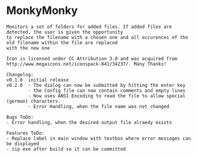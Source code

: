 # MonkyMonky    
    Monitors a set of folders for added files. If added files are detected, the user is given the opportunity 
    to replace the filename with a chosen one and all occurences of the old filename within the file are replaced
    with the new one

	Icon is licensed under CC Attribution 3.0 and was acquired from http://www.megaicons.net/iconspack-841/34237/. Many Thanks!

    Changelog:
    v0.1.0  initial release
    v0.2.0  - The dialog can now be submitted by hitting the enter key
            - the Config file can now contain comments and empty lines
            - Now uses ANSI Encoding to read the file to allow special (german) characters.
            - Error Handling, when the file name was not changed

	Bugs ToDo:
	- Error handling, when the desired output file alraedy exists
	
	Features ToDo:
	- Replace label in main window with textbox where error messages can be displayed
	- zip exe after build so it can be committed

    